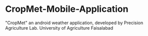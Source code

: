 # CropMet-Mobile-Application
"CropMet" an android weather application, developed by  Precision Agriculture Lab. University of Agriculture Faisalabad 




